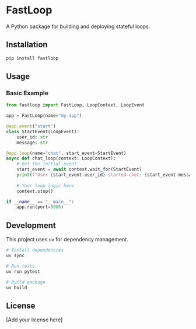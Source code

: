 # FastLoop

A Python package for building and deploying stateful loops.

## Installation

```bash
pip install fastloop
```

## Usage

### Basic Example

```python
from fastloop import FastLoop, LoopContext, LoopEvent

app = FastLoop(name="my-app")

@app.event("start")
class StartEvent(LoopEvent):
    user_id: str
    message: str

@app.loop(name="chat", start_event=StartEvent)
async def chat_loop(context: LoopContext):
    # Get the initial event
    start_event = await context.wait_for(StartEvent)
    print(f"User {start_event.user_id} started chat: {start_event.message}")
    
    # Your loop logic here
    context.stop()

if __name__ == "__main__":
    app.run(port=8000)
```

## Development

This project uses `uv` for dependency management.

```bash
# Install dependencies
uv sync

# Run tests
uv run pytest

# Build package
uv build
```

## License

[Add your license here] 